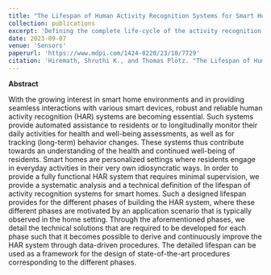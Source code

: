 ```yaml
---
title: "The Lifespan of Human Activity Recognition Systems for Smart Homes"
collection: publications
excerpt: 'Defining the complete life-cycle of the activity recognition system in a smart home.'
date: 2023-09-07
venue: 'Sensors'
paperurl: 'https://www.mdpi.com/1424-8220/23/18/7729'
citation: 'Hiremath, Shruthi K., and Thomas Plötz. "The Lifespan of Human Activity Recognition Systems for Smart Homes." Sensors 23, no. 18 (2023): 7729.'
---
```


**Abstract**

With the growing interest in smart home environments and in providing seamless interactions with various smart devices, robust and reliable human activity recognition (HAR) systems are becoming essential. Such systems provide automated assistance to residents or to longitudinally monitor their daily activities for health and well-being assessments, as well as for tracking (long-term) behavior changes. These systems thus contribute towards an understanding of the health and continued well-being of residents. Smart homes are personalized settings where residents engage in everyday activities in their very own idiosyncratic ways. In order to provide a fully functional HAR system that requires minimal supervision, we provide a systematic analysis and a technical definition of the lifespan of activity recognition systems for smart homes. Such a designed lifespan provides for the different phases of building the HAR system, where these different phases are motivated by an application scenario that is typically observed in the home setting. Through the aforementioned phases, we detail the technical solutions that are required to be developed for each phase such that it becomes possible to derive and continuously improve the HAR system through data-driven procedures. The detailed lifespan can be used as a framework for the design of state-of-the-art procedures corresponding to the different phases.
